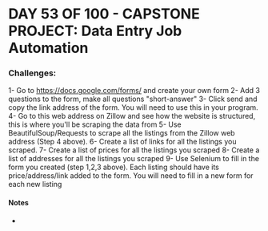 # DAY 53 OF 100 - CAPSTONE PROJECT: Data Entry Job Automation

### Challenges:
1- Go to https://docs.google.com/forms/ and create your own form
2- Add 3 questions to the form, make all questions "short-answer"
3- Click send and copy the link address of the form. You will need to use this in your program.
4- Go to this web address on Zillow and see how the website is structured, this is where you'll be scraping the data from
5- Use BeautifulSoup/Requests to scrape all the listings from the Zillow web address (Step 4 above).
6- Create a list of links for all the listings you scraped. 
7- Create a list of prices for all the listings you scraped
8- Create a list of addresses for all the listings you scraped
9- Use Selenium to fill in the form you created (step 1,2,3 above). Each listing should have its price/address/link added to the form. You will need to fill in a new form for each new listing

#### Notes
- 
